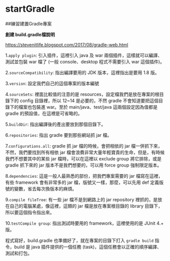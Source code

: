 # startGradle

##練習建置Gradle專案

**創建 build.gradle檔說明**

https://stevenitlife.blogspot.com/2017/08/gradle-web.html

1.`apply plugin`: 引入插件，這裡引入 java 及 war 兩個插件，這樣就可以編譯、測試並包裝 war 檔了 (一般 console、desktop 程式不需要引入 war 這個插件)。

2.`sourceCompatibility`: 指出編譯要用的 JDK 版本，這裡指出是要用 1.8 版。

3.`version`: 設定我們自己的這個專案的版本編號

4.`sourceSets`: 裡面比較值的注意的是 resources，設定檔我們是放在專案的根目錄下的 config 目錄裡，所以 12~14 是必要的，不然 gradle 不會知道要把這個目錄下的檔案也包裝進 war。至於 main/java、test/java 這兩個設定因為值都是 gradle 的預設值，在這裡是可省略的。

5.`buildDir`: 指出編譯後的產出要放到那個目錄下。

6.`repositories`: 指出 gradle 要到那些網站抓 jar 檔。

7.`configurations.all`: gradle 抓 jar 檔的時候，會把相依的 jar 檔一併抓下來，不然，我們要找到所有相依 jar 檔會浪費非常大量年輕寶貴的生命，但是，有時候我們不想要其中的某些 jar 檔時，可以在這裡以 exclude group 將它排除，或是 gradle 抓下來的 jar 版本不是我們想要的，可以用 force group 強制限定版本。

8.`dependencies`: 這是一般人最熟悉的部份，把我們專案需要的 jar 檔寫在這裡，有些 framework 會有非常多的 jar 檔，版號又一樣，那麼，可以先用 def 定義版號的變數，省去每次換版本的麻煩。

9.`compile fileTree`: 有一些 jar 檔不是到網路上的 jar repository 裡抓的，是放在自己的電腦某處，像這裡，這類的 jar 檔是放在專案根目錄的 library 目錄下，所以要這個指令指出來。

10.`testCompile group`: 指出測試時要用的 framework，這裡使用的是 JUnit 4.+ 版。

程式寫好，build.gradle 也準備好了，就在專案的目錄下打入 `gradle build` 指令，build 是 java 插件提供的一個任務 (task)，這個任務會以正確的順序編譯、測試和打包。
